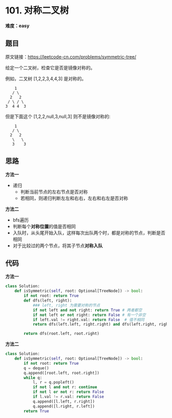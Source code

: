 # 101. 对称二叉树
**难度：easy**
## 题目
原文链接：https://leetcode-cn.com/problems/symmetric-tree/

给定一个二叉树，检查它是否是镜像对称的。

例如，二叉树 [1,2,2,3,4,4,3] 是对称的。
```
    1
   / \
  2   2
 / \ / \
3  4 4  3
```
但是下面这个 [1,2,2,null,3,null,3] 则不是镜像对称的:
```
    1
   / \
  2   2
   \   \
   3    3
```


## 思路
**方法一**
* 递归
	* 判断当前节点的左右节点是否对称
	* 若相同，则递归判断左左和右右，左右和右左是否对称

**方法二**
* bfs遍历
* 判断每个**对称位置**的值是否相同
* 入队时，从头尾开始入队，这样每次出队两个时，都是对称的节点，判断是否相同
* 对于比较过的两个节点，将其子节点**对称入队**

## 代码
**方法一**
```python
class Solution:
    def isSymmetric(self, root: Optional[TreeNode]) -> bool:
        if not root: return True
        def dfs(left, right):
            ### left, right 为需要对称的节点
            if not left and not right: return True # 两者都空
            if not left or not right: return False # 有一个非空
            if left.val != right.val: return False  # 值不相同
            return dfs(left.left, right.right) and dfs(left.right, right.left) # 递归：对称节点的子节点也要对称

        return dfs(root.left, root.right)
```
**方法二**
```python
class Solution:
    def isSymmetric(self, root: Optional[TreeNode]) -> bool:
        if not root: return True
        q = deque()
        q.append([root.left, root.right])
        while q:
            l, r = q.popleft()
            if not l and not r: continue
            if not l or not r: return False
            if l.val != r.val: return False
            q.append([l.left, r.right])    
            q.append([l.right, r.left])
        return True
```
